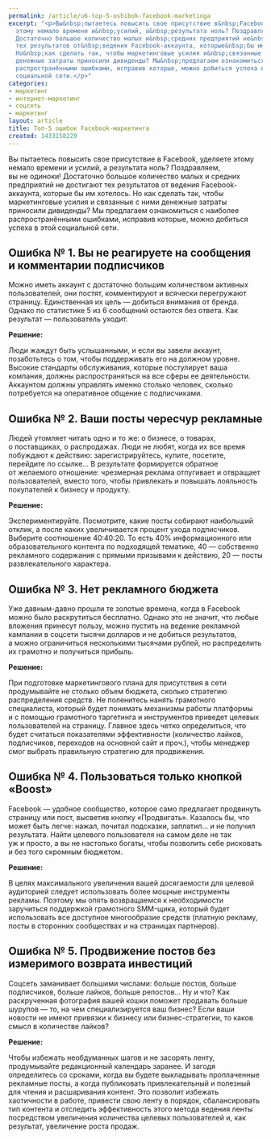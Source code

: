```yaml
---
permalink: /article/u6-top-5-oshibok-facebook-marketinga
excerpt: "<p>Вы&nbsp;пытаетесь повысить свое присутствие в&nbsp;Facebook, уделяете
  этому немало времени и&nbsp;усилий, а&nbsp;результата ноль? Поздравляем, вы&nbsp;не&nbsp;одиноки!
  Достаточно большое количество малых и&nbsp;средних предприятий не&nbsp;достигают
  тех результатов от&nbsp;ведения Facebook-аккаунта, которые&nbsp;бы им&nbsp;хотелось.
  Но&nbsp;как сделать так, чтобы маркетинговые усилия и&nbsp;связанные с&nbsp;ними
  денежные затраты приносили дивиденды? Мы&nbsp;предлагаем ознакомиться с&nbsp;наиболее
  распространёнными ошибками, исправив которые, можно добиться успеха в&nbsp;этой
  социальной сети.</p>"
categories:
- маркетинг
- интернет-маркетинг
- соцсеть
- маркетинг
layout: article
title: Топ-5 ошибок Facebook-маркетинга
created: 1433158229
---
```

Вы пытаетесь повысить свое присутствие в Facebook, уделяете этому немало времени и усилий, а результата ноль? Поздравляем, вы не одиноки! Достаточно большое количество малых и средних предприятий не достигают тех результатов от ведения Facebook-аккаунта, которые бы им хотелось. Но как сделать так, чтобы маркетинговые усилия и связанные с ними денежные затраты приносили дивиденды? Мы предлагаем ознакомиться с наиболее распространёнными ошибками, исправив которые, можно добиться успеха в этой социальной сети.

## Ошибка № 1. Вы не реагируете на сообщения и комментарии подписчиков ##

Можно иметь аккаунт с достаточно большим количеством активных пользователей, они постят, комментируют и всячески перегружают страницу. Единственная их цель — добиться внимания от бренда. Однако по статистике 5 из 6 сообщений остаются без ответа. Как результат — пользователь уходит.

**Решение:**

Люди жаждут быть услышанными, и если вы завели аккаунт, позаботьтесь о том, чтобы поддерживать его на должном уровне. Высокие стандарты обслуживания, которые постулирует ваша компания, должны распространяться на все сферы ее деятельности. Аккаунтом должны управлять именно столько человек, сколько потребуется на оперативное общение с подписчиками.

## Ошибка № 2. Ваши посты чересчур рекламные ##

Людей утомляет читать одно и то же: о бизнесе, о товарах, о поставщиках, о распродажах. Люди не любят, когда их все время побуждают к действию: зарегистрируйтесь, купите, посетите, перейдите по ссылке... В результате формируется обратное от желаемого отношение: чрезмерная реклама отпугивает и отвращает пользователей, вместо того, чтобы привлекать и повышать лояльность покупателей к бизнесу и продукту.

**Решение:**

Экспериментируйте. Посмотрите, какие посты собирают наибольший отклик, а после каких увеличивается процент ухода подписчиков. Выберите соотношение 40:40:20. То есть 40% информационного или образовательного контента по подходящей тематике, 40 — собственно рекламного содержания с прямыми призывами к действию, 20 — посты развлекательного характера.

## Ошибка № 3. Нет рекламного бюджета ##

Уже давным-давно прошли те золотые времена, когда в Facebook можно было раскрутиться бесплатно. Однако это не значит, что любые вложения принесут пользу, можно пустить на ведение рекламной кампании в соцсети тысячи долларов и не добиться результатов, а можно ограничиться несколькими тысячами рублей, но распределить их грамотно и получиться прибыль.

**Решение:**

При подготовке маркетингового плана для присутствия в сети продумывайте не столько объем бюджета, сколько стратегию распределения средств. Не поленитесь нанять грамотного специалиста, который будет понимать механизмы работы платформы и с помощью грамотного таргетинга и инструментов приведет целевых пользователей на страницу. Главное здесь четко определиться, что будет считаться показателями эффективности (количество лайков, подписчиков, переходов на основной сайт и проч.), чтобы менеджер смог выбрать правильную стратегию для продвижения.

## Ошибка № 4. Пользоваться только кнопкой «Boost» ##

Facebook — удобное сообщество, которое само предлагает продвинуть страницу или пост, высветив кнопку «Продвигать». Казалось бы, что может быть легче: нажал, почитал подсказки, заплатил... и не получил результата. Найти целевого пользователя на самом деле не так уж и просто, а вы не настолько богаты, чтобы позволить себе рисковать и без того скромным бюджетом.

**Решение:**

В целях максимального увеличения вашей досягаемости для целевой аудиторией следует использовать более мощные инструменты рекламы. Поэтому мы опять возвращаемся к необходимости заручиться поддержкой грамотного SMM-щика, который будет использовать все доступное многообразие средств (платную рекламу, посты в сторонних сообществах и на страницах партнеров).

## Ошибка № 5. Продвижение постов без измеримого возврата инвестиций ##

Соцсеть заманивает большими числами: больше постов, больше подписчиков, больше лайков, больше репостов... Ну и что? Как раскрученная фотография вашей кошки поможет продавать больше шурупов — то, на чем специализируется ваш бизнес? Если ваши новости не имеют привязки к бизнесу или бизнес-стратегии, то каков смысл в количестве лайков?

**Решение:**

Чтобы избежать необдуманных шагов и не засорять ленту, продумывайте редакционный календарь заранее. И загодя определитесь со сроками, когда вы будете выкладывать проплаченные рекламные посты, а когда публиковать привлекательный и полезный для чтения и расшаривания контент. Это позволит избежать хаотичности в работе, привести свою ленту в порядок, сбалансировать тип контента и отследить эффективность этого метода ведения ленты посредством увеличения количества целевых пользователей и, как результат, увеличение роста продаж.
